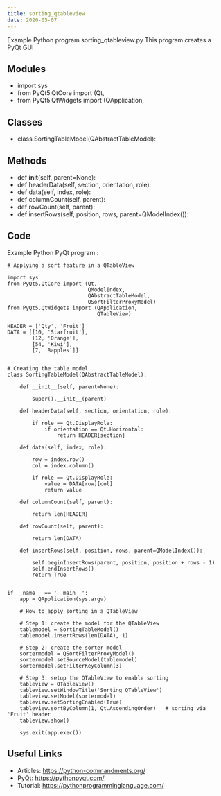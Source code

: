 ```yaml
---
title: sorting_qtableview
date: 2020-05-07
---
```

Example Python program sorting_qtableview.py
This program creates a PyQt GUI

## Modules

* import sys
* from PyQt5.QtCore import (Qt,
* from PyQt5.QtWidgets import (QApplication,

## Classes

* class SortingTableModel(QAbstractTableModel):

## Methods

* def __init__(self, parent=None):
* def headerData(self, section, orientation, role):
* def data(self, index, role):
* def columnCount(self, parent):
* def rowCount(self, parent):
* def insertRows(self, position, rows, parent=QModelIndex()):

## Code

Example Python PyQt program :

    # Applying a sort feature in a QTableView
    
    import sys
    from PyQt5.QtCore import (Qt,
                              QModelIndex,
                              QAbstractTableModel,
                              QSortFilterProxyModel)
    from PyQt5.QtWidgets import (QApplication,
                                 QTableView)
    
    HEADER = ['Qty', 'Fruit']
    DATA = [[10, 'Starfruit'],
            [12, 'Orange'],
            [54, 'Kiwi'],
            [7, 'Bapples']]
    
    
    # Creating the table model
    class SortingTableModel(QAbstractTableModel):
    
        def __init__(self, parent=None):
    
            super().__init__(parent)
    
        def headerData(self, section, orientation, role):
    
            if role == Qt.DisplayRole:
                if orientation == Qt.Horizontal:
                    return HEADER[section]
    
        def data(self, index, role):
    
            row = index.row()
            col = index.column()
    
            if role == Qt.DisplayRole:
                value = DATA[row][col]
                return value
    
        def columnCount(self, parent):
    
            return len(HEADER)
    
        def rowCount(self, parent):
    
            return len(DATA)
    
        def insertRows(self, position, rows, parent=QModelIndex()):
    
            self.beginInsertRows(parent, position, position + rows - 1)
            self.endInsertRows()
            return True
    
    
    if __name__ == '__main__':
        app = QApplication(sys.argv)
    
        # How to apply sorting in a QTableView
    
        # Step 1: create the model for the QTableView
        tablemodel = SortingTableModel()
        tablemodel.insertRows(len(DATA), 1)
    
        # Step 2: create the sorter model
        sortermodel = QSortFilterProxyModel()
        sortermodel.setSourceModel(tablemodel)
        sortermodel.setFilterKeyColumn(3)
    
        # Step 3: setup the QTableView to enable sorting
        tableview = QTableView()
        tableview.setWindowTitle('Sorting QTableView')
        tableview.setModel(sortermodel)
        tableview.setSortingEnabled(True)
        tableview.sortByColumn(1, Qt.AscendingOrder)   # sorting via 'Fruit' header
        tableview.show()
    
        sys.exit(app.exec())
    

## Useful Links

- Articles: https://python-commandments.org/
- PyQt: https://pythonpyqt.com/
- Tutorial: https://pythonprogramminglanguage.com/
